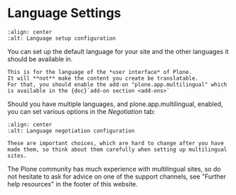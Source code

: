 # Language Settings

```{figure} ../../_robot/language-setup.png
:align: center
:alt: Language setup configuration
```

You can set up the default language for your site and the other languages it should be available in.

```{note}
This is for the language of the *user interface* of Plone.
It will **not** make the content you create be translatable.
For that, you should enable the add-on "plone.app.multilingual" which is available in the {doc}`add-on section <add-ons>`
```

Should you have multiple languages, and plone.app.multilingual, enabled, you can set various options in the *Negotiation* tab:

```{figure} ../../_robot/language-negotiation.png
:align: center
:alt: Language negotiation configuration
```

```{note}
These are important choices, which are hard to change after you have made them, so think about them carefully when setting up multilingual sites.
```

The Plone community has much experience with multilingual sites, so do not hesitate to ask for advice on one of the support channels, see "Further help resources" in the footer of this website.
